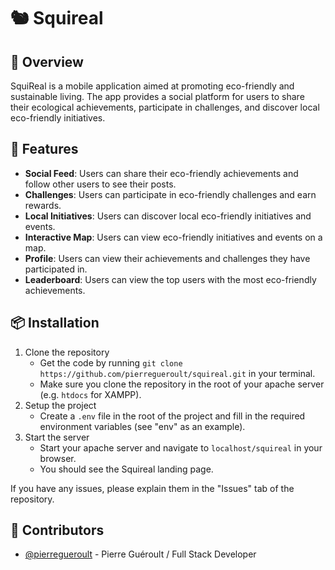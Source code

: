 # 🐿️ Squireal

## 📝 Overview

SquiReal is a mobile application aimed at promoting eco-friendly and sustainable living. The app provides a social platform for users to share their ecological achievements, participate in challenges, and discover local eco-friendly initiatives.

## 📱 Features

- **Social Feed**: Users can share their eco-friendly achievements and follow other users to see their posts.
- **Challenges**: Users can participate in eco-friendly challenges and earn rewards.
- **Local Initiatives**: Users can discover local eco-friendly initiatives and events.
- **Interactive Map**: Users can view eco-friendly initiatives and events on a map.
- **Profile**: Users can view their achievements and challenges they have participated in.
- **Leaderboard**: Users can view the top users with the most eco-friendly achievements.

## 📦 Installation

1. Clone the repository
   - Get the code by running `git clone https://github.com/pierregueroult/squireal.git` in your terminal.
   - Make sure you clone the repository in the root of your apache server (e.g. `htdocs` for XAMPP).
2. Setup the project
   - Create a `.env` file in the root of the project and fill in the required environment variables (see "env" as an example).
3. Start the server
   - Start your apache server and navigate to `localhost/squireal` in your browser.
   - You should see the Squireal landing page.

If you have any issues, please explain them in the "Issues" tab of the repository.

## 📐 Contributors

- [@pierregueroult](https://pierregueroult.dev) - Pierre Guéroult / Full Stack Developer
